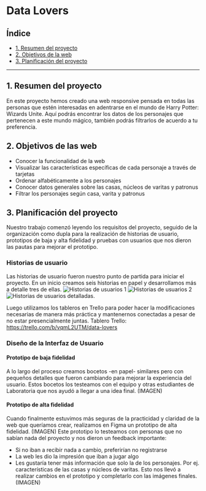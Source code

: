 # Data Lovers

## Índice

* [1. Resumen del proyecto](#1-resumen-del-proyecto)
* [2. Objetivos de la web](#2-objetivos-de-la-web)
* [3. Planificación del proyecto](#3-planificación-del-proyecto)

***

## 1. Resumen del proyecto
En este proyecto hemos creado una web responsive pensada en todas las personas que estén interesadas en adentrarse en el mundo de Harry Potter: Wizards Unite. Aquí podrás encontrar los datos de los personajes que pertenecen a este mundo mágico, también podrás filtrarlos de acuerdo a tu preferencia.

## 2. Objetivos de las web
- Conocer la funcionalidad de la web
- Visualizar las características específicas de cada personaje a través de tarjetas
- Ordenar alfabéticamente a los personajes
- Conocer datos generales sobre las casas, núcleos de varitas y patronus
- Filtrar los personajes según casa, varita y patronus

## 3. Planificación del proyecto
Nuestro trabajo comenzó leyendo los requisitos del proyecto, seguido de la organización como dupla para la realización de historias de usuario, prototipos de baja y alta fidelidad y pruebas con usuarios que nos dieron las pautas para mejorar el prototipo.

### Historias de usuario

Las historias de usuario fueron nuestro punto de partida para iniciar el proyecto. En un inicio creamos seis historias en papel y desarrollamos más a detalle tres de ellas.
![Historias de usuarios 1](historias-1.jpg) ![Historias de usuarios 2](historias-2.jpg)
![Historias de usuarios detalladas](historia-extendidas.jpg).

Luego utilizamos los tableros en Trello para poder hacer la modificaciones necesarias de manera más práctica y mantenernos conectadas a pesar de no estar presencialmente juntas.
Tablero Trello: https://trello.com/b/vqmL2UTM/data-lovers

### Diseño de la Interfaz de Usuario

#### Prototipo de baja fidelidad

A lo largo del proceso creamos bocetos -en papel- similares pero con pequeños detalles que fueron cambiando para mejorar la experiencia del usuario. Estos bocetos los testeamos con el equipo y otras estudiantes de Laboratoria que nos ayudó a llegar a una idea final.
(IMAGEN)

#### Prototipo de alta fidelidad

Cuando finalmente estuvimos más seguras de la practicidad y claridad de la web que queríamos crear, realizamos en Figma un prototipo de alta fidelidad.
(IMAGEN)
Este prototipo lo testeamos con personas que no sabían nada del proyecto y nos dieron un feedback importante:
- Si no iban a recibir nada a cambio, preferirían no registrarse
- La web les dio la impresión que iban a jugar algo
- Les gustaría tener más información que solo la de los personajes. Por ej. características de las casas y núcleos de varitas.
Esto nos llevó a realizar cambios en el prototipo y completarlo con las imágenes finales.
(IMAGEN)
